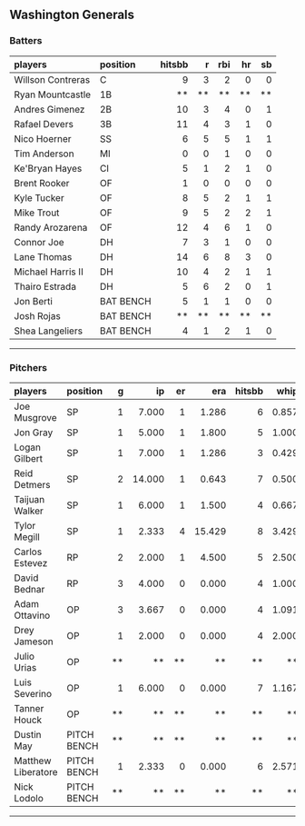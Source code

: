 ## Washington Generals

### Batters

 
|players           |position  | hitsbb|  r| rbi| hr| sb| 
|:-----------------|:---------|------:|--:|---:|--:|--:| 
|Willson Contreras |C         |      9|  3|   2|  0|  0| 
|Ryan Mountcastle  |1B        |     **| **|  **| **| **| 
|Andres Gimenez    |2B        |     10|  3|   4|  0|  1| 
|Rafael Devers     |3B        |     11|  4|   3|  1|  0| 
|Nico Hoerner      |SS        |      6|  5|   5|  1|  1| 
|Tim Anderson      |MI        |      0|  0|   1|  0|  0| 
|Ke'Bryan Hayes    |CI        |      5|  1|   2|  1|  0| 
|Brent Rooker      |OF        |      1|  0|   0|  0|  0| 
|Kyle Tucker       |OF        |      8|  5|   2|  1|  1| 
|Mike Trout        |OF        |      9|  5|   2|  2|  1| 
|Randy Arozarena   |OF        |     12|  4|   6|  1|  0| 
|Connor Joe        |DH        |      7|  3|   1|  0|  0| 
|Lane Thomas       |DH        |     14|  6|   8|  3|  0| 
|Michael Harris II |DH        |     10|  4|   2|  1|  1| 
|Thairo Estrada    |DH        |      5|  6|   2|  0|  1| 
|Jon Berti         |BAT BENCH |      5|  1|   1|  0|  0| 
|Josh Rojas        |BAT BENCH |     **| **|  **| **| **| 
|Shea Langeliers   |BAT BENCH |      4|  1|   2|  1|  0| 


* * *

### Pitchers

 
|players            |position    |  g|     ip| er|    era| hitsbb|  whip| so|  w| sv| 
|:------------------|:-----------|--:|------:|--:|------:|------:|-----:|--:|--:|--:| 
|Joe Musgrove       |SP          |  1|  7.000|  1|  1.286|      6| 0.857|  7|  1|  0| 
|Jon Gray           |SP          |  1|  5.000|  1|  1.800|      5| 1.000|  4|  0|  0| 
|Logan Gilbert      |SP          |  1|  7.000|  1|  1.286|      3| 0.429|  5|  1|  0| 
|Reid Detmers       |SP          |  2| 14.000|  1|  0.643|      7| 0.500| 18|  0|  0| 
|Taijuan Walker     |SP          |  1|  6.000|  1|  1.500|      4| 0.667|  5|  1|  0| 
|Tylor Megill       |SP          |  1|  2.333|  4| 15.429|      8| 3.429|  2|  0|  0| 
|Carlos Estevez     |RP          |  2|  2.000|  1|  4.500|      5| 2.500|  1|  1|  1| 
|David Bednar       |RP          |  3|  4.000|  0|  0.000|      4| 1.000|  3|  0|  1| 
|Adam Ottavino      |OP          |  3|  3.667|  0|  0.000|      4| 1.091|  5|  0|  0| 
|Drey Jameson       |OP          |  1|  2.000|  0|  0.000|      4| 2.000|  2|  0|  0| 
|Julio Urias        |OP          | **|     **| **|     **|     **|    **| **| **| **| 
|Luis Severino      |OP          |  1|  6.000|  0|  0.000|      7| 1.167|  4|  1|  0| 
|Tanner Houck       |OP          | **|     **| **|     **|     **|    **| **| **| **| 
|Dustin May         |PITCH BENCH | **|     **| **|     **|     **|    **| **| **| **| 
|Matthew Liberatore |PITCH BENCH |  1|  2.333|  0|  0.000|      6| 2.571|  3|  0|  0| 
|Nick Lodolo        |PITCH BENCH | **|     **| **|     **|     **|    **| **| **| **| 


* * *


